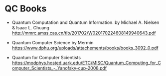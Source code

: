 # QC Books


- Quantum Computation and Quantum Information. by Michael A. Nielsen & Isaac L. Chuang
http://mmrc.amss.cas.cn/tlb/201702/W020170224608149940643.pdf

- Quantum Computer Science by Mermin
https://www.dphu.org/uploads/attachements/books/books_3092_0.pdf

- Quantum for Computer Scientists
https://modphys.hosted.uark.edu/ETC/MISC/Quantum_Computing_for_Computer_Scientists_-_Yanofsky-cup-2008.pdf
